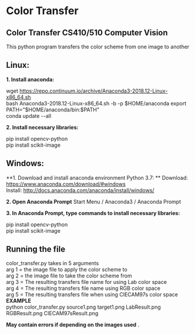 # Color Transfer
## Color Transfer CS410/510 Computer Vision
This python program transfers the color scheme from one image to another

## Linux: 

**1. Install anaconda:**

wget https://repo.continuum.io/archive/Anaconda3-2018.12-Linux-x86_64.sh  
bash Anaconda3-2018.12-Linux-x86_64.sh -b -p $HOME/anaconda  
export PATH="$HOME/anaconda/bin:$PATH"  
conda update --all  

**2. Install necessary libraries:**

pip install opencv-python  
pip install scikit-image  


## Windows: 

**1. Download and install anaconda environment Python 3.7: **
Download: https://www.anaconda.com/download/#windows  
Install: http://docs.anaconda.com/anaconda/install/windows/  

**2. Open Anaconda Prompt**
Start Menu / Anaconda3 / Anaconda Prompt  

**3. In Anaconda Prompt, type commands to install necessary libraries:**

pip install opencv-python  
pip install scikit-image  

## Running the file
color_transfer.py takes in 5 arguments  
arg 1 = the image file to apply the color scheme to  
arg 2 = the image file to take the color scheme from  
arg 3 = The resulting transfers file name for using Lab color space  
arg 4 = The resulting transfers file name using RGB color space  
arg 5 = The resulting transfers file when using CIECAM97s color space  
**EXAMPLE**  
python color_transfer.py source1.png target1.png LabResult.png RGBResult.png CIECAM97sResult.png  

**May contain errors if depending on the images used**
.
